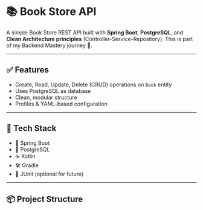 # 📚 Book Store API

A simple Book Store REST API built with **Spring Boot**, **PostgreSQL**, and **Clean Architecture principles** (Controller-Service-Repository). This is part of my Backend Mastery journey 🚀.

---

## ✅ Features

- Create, Read, Update, Delete (CRUD) operations on `Book` entity
- Uses PostgreSQL as database
- Clean, modular structure
- Profiles & YAML-based configuration

---

## 🧾 Tech Stack

- 🧠 Spring Boot
- 🐘 PostgreSQL
- ☕ Kotlin
- 🛠️ Gradle
- 🧪 JUnit (optional for future)

---

## 📦 Project Structure


